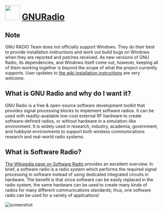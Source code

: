 ﻿# <img src="https://cdn.jsdelivr.net/gh/chtof/chocolatey-packages/automatic/gnuradio/gnuradio.png" width="48" height="48"/> [GNURadio](https://chocolatey.org/packages/gnuradio)

## Note
GNU RADIO Team does not officially support Windows. They do their best to provide installation instructions and work out build bugs on Windows when they are reported and patches received. As new versions of GNU Radio, its dependencies, and Windows itself come out, however, keeping all of them working together is beyond the scope of what the project currently supports. User updates to [the wiki installation instructions](https://wiki.gnuradio.org/index.php/InstallingGR#Windows) are very welcome.

## What is GNU Radio and why do I want it?
GNU Radio is a free & open-source software development toolkit that provides signal processing blocks to implement software radios. It can be used with readily-available low-cost external RF hardware to create software-defined radios, or without hardware in a simulation-like environment. It is widely used in research, industry, academia, government, and hobbyist environments to support both wireless communications research and real-world radio systems.

## What is Software Radio?
[The Wikipedia page on Software Radio](http://en.wikipedia.org/wiki/Software_radio) provides an excellent overview. In brief, a software radio is a radio system which performs the required signal processing in software instead of using dedicated integrated circuits in hardware. The benefit is that since software can be easily replaced in the radio system, the same hardware can be used to create many kinds of radios for many different communications standards; thus, one software radio can be used for a variety of applications!

![screenshot](https://cdn.jsdelivr.net/gh/chtof/chocolatey-packages/automatic/gnuradio/screenshot.png)